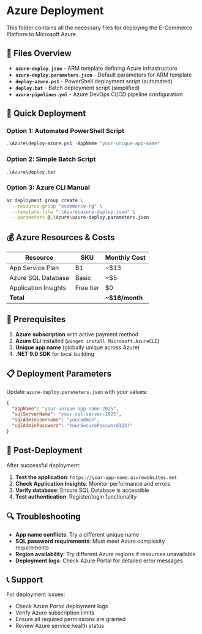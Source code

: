 # Azure Deployment

This folder contains all the necessary files for deploying the E-Commerce Platform to Microsoft Azure.

## 📁 Files Overview

- **`azure-deploy.json`** - ARM template defining Azure infrastructure
- **`azure-deploy.parameters.json`** - Default parameters for ARM template
- **`deploy-azure.ps1`** - PowerShell deployment script (automated)
- **`deploy.bat`** - Batch deployment script (simplified)
- **`azure-pipelines.yml`** - Azure DevOps CI/CD pipeline configuration

## 🚀 Quick Deployment

### Option 1: Automated PowerShell Script
```powershell
.\Azure\deploy-azure.ps1 -AppName "your-unique-app-name"
```

### Option 2: Simple Batch Script
```cmd
.\Azure\deploy.bat
```

### Option 3: Azure CLI Manual
```bash
az deployment group create \
  --resource-group "ecommerce-rg" \
  --template-file ".\Azure\azure-deploy.json" \
  --parameters @.\Azure\azure-deploy.parameters.json
```

## 💰 Azure Resources & Costs

| Resource | SKU | Monthly Cost |
|----------|-----|--------------|
| App Service Plan | B1 | ~$13 |
| Azure SQL Database | Basic | ~$5 |
| Application Insights | Free tier | $0 |
| **Total** | | **~$18/month** |

## 🔧 Prerequisites

1. **Azure subscription** with active payment method
2. **Azure CLI** installed (`winget install Microsoft.AzureCLI`)
3. **Unique app name** (globally unique across Azure)
4. **.NET 9.0 SDK** for local building

## 📋 Deployment Parameters

Update `azure-deploy.parameters.json` with your values:

```json
{
  "appName": "your-unique-app-name-2025",
  "sqlServerName": "your-sql-server-2025",
  "sqlAdminUsername": "youradmin",
  "sqlAdminPassword": "YourSecurePassword123!"
}
```

## 🎯 Post-Deployment

After successful deployment:

1. **Test the application**: `https://your-app-name.azurewebsites.net`
2. **Check Application Insights**: Monitor performance and errors
3. **Verify database**: Ensure SQL Database is accessible
4. **Test authentication**: Register/login functionality

## 🔍 Troubleshooting

- **App name conflicts**: Try a different unique name
- **SQL password requirements**: Must meet Azure complexity requirements
- **Region availability**: Try different Azure regions if resources unavailable
- **Deployment logs**: Check Azure Portal for detailed error messages

## 📞 Support

For deployment issues:
- Check Azure Portal deployment logs
- Verify Azure subscription limits
- Ensure all required permissions are granted
- Review Azure service health status
